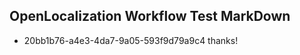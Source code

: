## OpenLocalization Workflow Test MarkDown
* 20bb1b76-a4e3-4da7-9a05-593f9d79a9c4 thanks!

<!--HONumber=Aug16_HO4-->



